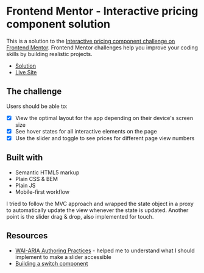 # Frontend Mentor - Interactive pricing component solution

This is a solution to the [Interactive pricing component challenge on Frontend Mentor](https://www.frontendmentor.io/challenges/interactive-pricing-component-t0m8PIyY8). Frontend Mentor challenges help you improve your coding skills by building realistic projects.

- [Solution](https://www.frontendmentor.io/solutions/interactive-pricing-component-8lge34_KJ)
- [Live Site](https://alex-kim-dev.github.io/frontend-practice/interactive-pricing/)

## The challenge

Users should be able to:

- [x] View the optimal layout for the app depending on their device's screen size
- [x] See hover states for all interactive elements on the page
- [x] Use the slider and toggle to see prices for different page view numbers

## Built with

- Semantic HTML5 markup
- Plain CSS & BEM
- Plain JS
- Mobile-first workflow

I tried to follow the MVC approach and wrapped the state object in a proxy to automatically update the view whenever the state is updated. Another point is the slider drag & drop, also implemented for touch.

## Resources

- [WAI-ARIA Authoring Practices](https://www.w3.org/TR/wai-aria-practices/examples/slider/slider-1.html) - helped me to understand what I should implement to make a slider accessible
- [Building a switch component](https://web.dev/building-a-switch-component/)
